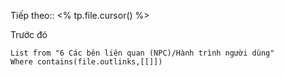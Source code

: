 Tiếp theo:: <% tp.file.cursor() %>

Trước đó
```dataview
List from "6 Các bên liên quan (NPC)/Hành trình người dùng"
Where contains(file.outlinks,[[]])
```

